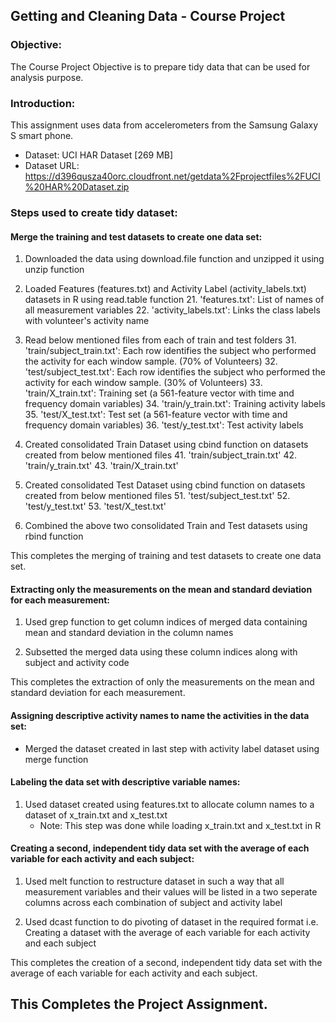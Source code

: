 ## Getting and Cleaning Data - Course Project

### Objective:
The Course Project Objective is to prepare tidy data that can be used for analysis purpose.

### Introduction:
This assignment uses data from accelerometers from the Samsung Galaxy S smart phone.

* Dataset: UCI HAR Dataset [269 MB]
* Dataset URL: https://d396qusza40orc.cloudfront.net/getdata%2Fprojectfiles%2FUCI%20HAR%20Dataset.zip

### Steps used to create tidy dataset:

#### Merge the training and test datasets to create one data set:
1. Downloaded the data using download.file function and unzipped it using unzip function

2. Loaded Features (features.txt) and Activity Label (activity_labels.txt) datasets in R using read.table function
	21. 'features.txt': List of names of all measurement variables
	22. 'activity_labels.txt': Links the class labels with volunteer's activity name

3. Read below mentioned files from each of train and test folders
	31. 'train/subject_train.txt': Each row identifies the subject who performed the activity for each window sample. (70% of Volunteers) 
	32. 'test/subject_test.txt': Each row identifies the subject who performed the activity for each window sample. (30% of Volunteers) 
	33. 'train/X_train.txt': Training set (a 561-feature vector with time and frequency domain variables)
	34. 'train/y_train.txt': Training activity labels
	35. 'test/X_test.txt': Test set (a 561-feature vector with time and frequency domain variables)
	36. 'test/y_test.txt': Test activity labels

4. Created consolidated Train Dataset using cbind function on datasets created from below mentioned files
	41. 'train/subject_train.txt'
	42. 'train/y_train.txt'
	43. 'train/X_train.txt'

5. Created consolidated Test Dataset using cbind function on datasets created from below mentioned files
	51. 'test/subject_test.txt'
	52. 'test/y_test.txt'
	53. 'test/X_test.txt'

6. Combined the above two consolidated Train and Test datasets using rbind function

This completes the merging of training and test datasets to create one data set.

#### Extracting only the measurements on the mean and standard deviation for each measurement:
1. Used grep function to get column indices of merged data containing mean and standard deviation in the column names 

2. Subsetted the merged data using these column indices along with subject and activity code

This completes the extraction of only the measurements on the mean and standard deviation for each measurement.

#### Assigning descriptive activity names to name the activities in the data set:
* Merged the dataset created in last step with activity label dataset using merge function

#### Labeling the data set with descriptive variable names:
1. Used dataset created using features.txt to allocate column names to a dataset of x_train.txt and x_test.txt
	*	Note: This step was done while loading x_train.txt and x_test.txt in R 

#### Creating a second, independent tidy data set with the average of each variable for each activity and each subject:
1. Used melt function to restructure dataset in such a way that all measurement variables and their values will be listed in a two seperate columns across each combination of subject and activity label

2. Used dcast function to do pivoting of dataset in the required format i.e. Creating a dataset with the average of each variable for each activity and each subject

This completes the creation of a second, independent tidy data set with the average of each variable for each activity and each subject.

## This Completes the Project Assignment.